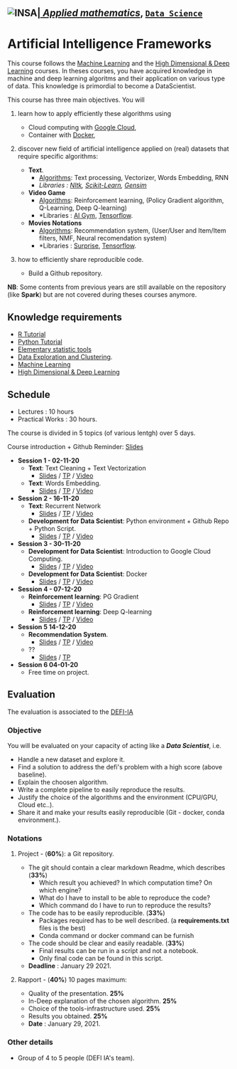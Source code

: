 ## <a href="http://www.insa-toulouse.fr/" ><img src="http://www.math.univ-toulouse.fr/~besse/Wikistat/Images/Logo_INSAvilletoulouse-RVB.png" style="float:left; max-width: 80px; display: inline" alt="INSA"/> |  [*Applied mathematics*](http://www.math.insa-toulouse.fr/fr/index.html), [`Data Science`](http://www.math.insa-toulouse.fr/fr/enseignement.html) 

# Artificial Intelligence Frameworks

This course follows the [Machine Learning](https://github.com/wikistat/Apprentissage) and the [High Dimensional & Deep Learning](https://github.com/wikistat/High-Dimensional-Deep-Learning) courses.
 In theses courses, you have acquired knowledge in machine and deep learning algoritms and their application on various type of data. This knowledge is primordial to become a DataScientist. 

This course has three main objectives. You will 

1. learn how to apply efficiently these algorithms using
    * Cloud computing with [Google Cloud](https://cloud.google.com/gcp/?utm_source=google&utm_medium=cpc&utm_campaign=emea-fr-all-en-dr-bkws-all-all-trial-e-gcp-1003963&utm_content=text-ad-none-any-DEV_c-CRE_167374210213-ADGP_Hybrid%20%7C%20AW%20SEM%20%7C%20BKWS%20~%20EXA_1:1_FR_EN_General_Cloud_TOP_google%20cloud%20platform-KWID_43700016295756942-kwd-26415313501-userloc_9055236&utm_term=KW_google%20cloud%20platform-ST_google%20cloud%20platform&ds_rl=1242853&ds_rl=1245734&ds_rl=1245734&gclid=EAIaIQobChMIvaa_9OmL4gIVFeaaCh3jnQIfEAAYASAAEgJyp_D_BwE),
    * Container with [Docker](https://www.docker.com),

2. discover new field of artificial intelligence applied on (real) datasets that require specific algorithms:
    * **Text**.
        * <ins>Algorithms</ins>: Text processing, Vectorizer, Words Embedding, RNN
        * *Libraries :  [Nltk](https://www.nltk.org/), [Scikit-Learn](https://www.tensorflow.org/), [Gensim](https://gym.openai.com/)*
    * **Video Game**
        * <ins>Algorithms</ins>: Reinforcement learning, (Policy Gradient algorithm, Q-Learning, Deep Q-learning)
        * *Libraries :  [AI Gym](https://gym.openai.com/), [Tensorflow](https://www.tensorflow.org/).
    * **Movies Notations**
        * <ins>Algorithms</ins>: Recommendation system, (User/User and Item/Item filters, NMF, Neural recomendation system)
        * *Libraries :  [Surprise](https://surprise.readthedocs.io/en/stable/index.html), [Tensorflow](https://www.tensorflow.org/).

3. how to efficiently share reproducible code. 
    * Build a Github repository.

**NB**: Some contents from previous years are still available on the repository (like **Spark**) but are not covered during theses courses anymore. 


## Knowledge requirements

- [R Tutorial](https://github.com/wikistat/Intro-R)
- [Python Tutorial](https://github.com/wikistat/Intro-Python)
- [Elementary statistic tools](https://github.com/wikistat/StatElem)
- [Data Exploration and Clustering](https://github.com/wikistat/Exploration). 
- [Machine Learning](https://github.com/wikistat/Apprentissage)
- [High Dimensional & Deep Learning](https://github.com/wikistat/High-Dimensional-Deep-Learning)


## Schedule

* Lectures : 10 hours
* Practical Works : 30 hours.

The course is divided in 5 topics (of various lentgh) over 5 days.

Course introduction + Github Reminder: [Slides](https://github.com/wikistat/AI-Frameworks/blob/master/slides/Course%20Introduction.pdf) <br>


- **Session 1 - 02-11-20**
   - **Text**: Text Cleaning + Text Vectorization
        * [Slides](https://github.com/wikistat/AI-Frameworks/blob/master/slides/Text_Cleaning_Vectorisation.pdf) / [TP](https://github.com/wikistat/AI-Frameworks/blob/master/Text/1_cleaning_vectorization.ipynb) / [Video](https://www.youtube.com/watch?v=z1svuMQ5iVU)
   - **Text**: Words Embedding.
        * [Slides](https://github.com/wikistat/AI-Frameworks/blob/master/slides/Text_Word_Embedding.pdf) / [TP](https://github.com/wikistat/AI-Frameworks/blob/master/Text/2_words_embedding.ipynb) / [Video](https://youtu.be/mB7Q-LC_vFU)
- **Session 2 - 16-11-20**
   - **Text**: Recurrent Network
        * [Slides](https://github.com/wikistat/AI-Frameworks/blob/master/slides/Text_Recurent_Neural_Network.pdf) / [TP](https://github.com/wikistat/AI-Frameworks/blob/master/Text/3_recurrent_neural_network.ipynb) / [Video](https://youtu.be/l4_52JCPupI)
   - **Development for Data Scientist**: Python environment + Github Repo + Python Script.
        * [Slides](https://github.com/wikistat/AI-Frameworks/blob/master/slides/Python%20-%20Script.pdf) / [TP](https://github.com/wikistat/AI-Frameworks/tree/master/CodeDevelopment/TP.pdf) / [Video]()
- **Session 3 - 30-11-20**
   - **Development for Data Scientist**: Introduction to Google Cloud Computing.
        * [Slides](https://github.com/wikistat/AI-Frameworks/blob/master/slides/Google%20cloud.pdf) / [TP](https://github.com/wikistat/AI-Frameworks/tree/master/CodeDevelopment/TP.pdf) / [Video]()
   - **Development for Data Scientist**: Docker
        * [Slides](https://github.com/wikistat/AI-Frameworks/blob/master/slides/Docker.pdf) / [TP](https://github.com/wikistat/AI-Frameworks/tree/master/CodeDevelopment/TP.pdf) / [Video]()
- **Session 4 - 07-12-20**
   - **Reinforcement learning**: PG Gradient
        * [Slides](https://github.com/wikistat/AI-Frameworks/blob/master/slides/IA_Frameworks_RL.pdf) / [TP](https://github.com/wikistat/AI-Frameworks/tree/master/ReinforcementLearning) / [Video]()
   - **Reinforcement learning**: Deep Q-learning
        * [Slides](https://github.com/wikistat/AI-Frameworks/blob/master/slides/IA_Frameworks_RL.pdf) / [TP](https://github.com/wikistat/AI-Frameworks/tree/master/ReinforcementLearning) / [Video]()
- **Session 5 14-12-20**
   - **Recommendation System**. 
        * [Slides](https://github.com/wikistat/AI-Frameworks/blob/master/slides/IA_Framework_RS.pdf) / [TP](https://github.com/wikistat/AI-Frameworks/tree/master/RecomendationSystem) / [Video]()
   - ??
        * [Slides]() / [TP]()
- **Session 6 04-01-20**
   - Free time on project.

   
## Evaluation

The evaluation is associated to the [DEFI-IA](https://defi-ia.insa-toulouse.fr/)

### Objective
    
You will be evaluated on your capacity of acting like a ***Data Scientist***, i.e. 

* Handle a new dataset and explore it.
* Find a solution to address the defi's problem with a high score (above baseline).
* Explain the choosen algorithm.
* Write a complete pipeline to easily reproduce the results.
* Justify the choice of the algorithms and the environment (CPU/GPU, Cloud etc..).
* Share it and make your results easily reproducible (Git -  docker, conda environment.).

### Notations

1. Project - (**60%**): a Git repository.
    * The git should contain a clear markdown Readme, which describes  (**33%**)
        * Which result you achieved? In which computation time? On which engine?
        * What do I have to install to be able to reproduce the code? 
        * Which command do I have to run to reproduce the results?
    * The code has to be easily reproducible.  (**33%**)
        * Packages required has to be well described.
         (a **requirements.txt** files is the best)
        * Conda command or docker command can be furnish 
    * The code should be clear and easily readable. (**33%**)
        * Final results can be run in a script and not a notebook.
        * Only final code can be found in this script. 
    * **Deadline** :  January 29 2021.
    
2. Rapport - (**40%**) 10 pages maximum:
    * Quality of the presentation. **25%**
    * In-Deep explanation of the chosen algorithm. **25%**
    * Choice of the tools-infrastructure used. **25%**
    * Results you obtained. **25%**
    * **Date** : January 29, 2021. 

### Other details

 * Group of 4 to 5 people (DEFI IA's team).